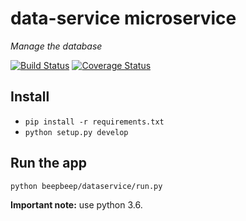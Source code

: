 # data-service microservice
_Manage the database_

[![Build Status](https://travis-ci.org/ASEYellowTeam/data-service.svg?branch=master)](https://travis-ci.org/ASEYellowTeam/data-service)
[![Coverage Status](https://coveralls.io/repos/github/ASEYellowTeam/data-service/badge.svg?branch=master)](https://coveralls.io/github/ASEYellowTeam/data-service?branch=master)

## Install
- `pip install -r requirements.txt`
- `python setup.py develop`

## Run the app
`python beepbeep/dataservice/run.py`

**Important note:** use python 3.6.
